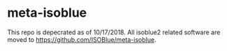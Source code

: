 # meta-isoblue
This repo is depecrated as of 10/17/2018. All isoblue2 related software are moved to https://github.com/ISOBlue/meta-isoblue.
